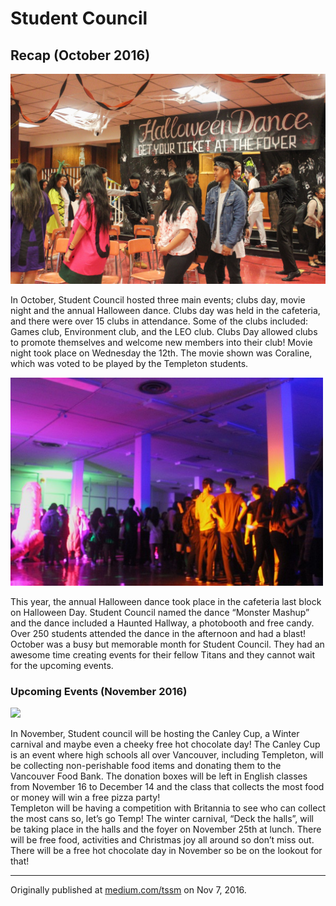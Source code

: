 # Student Council
##  Recap (October 2016)

![](assets/student-council-recap-201610-01.jpg)

<div class="clearfix">
<p class="firstBold"><span id="firstBold">In October, Student Council hosted three main</span> events; clubs day, movie night and the annual Halloween dance. Clubs day was held in the cafeteria, and there were over 15 clubs in attendance. Some of the clubs included: Games club, Environment club, and the LEO club. Clubs Day allowed clubs to promote themselves and welcome new members into their club! Movie night took place on Wednesday the 12th. The movie shown was Coraline, which was voted to be played by the Templeton students.
</p>
<div class="left column-image">
<img class="left" src="assets/student-council-recap-201610-02.jpg" width="500">
</div>
<div class="right column-content"><p>
This year, the annual Halloween dance took place in the cafeteria last block on Halloween Day. Student Council named the dance “Monster Mashup” and the dance included a Haunted Hallway, a photobooth and free candy. Over 250 students attended the dance in the afternoon and had a blast! October was a busy but memorable month for Student Council. They had an awesome time creating events for their fellow Titans and they cannot wait for the upcoming events.
</p>
</div>

### Upcoming Events (November 2016)

<div class="clearfix">
<div class="right column-image">
<img class="right" src="https://www.food-finders.org/wp-content/uploads/2013/10/DSC1309.jpg" width="500">
</div>
<div class="left column-content">
<p>
In November, Student council will be hosting the Canley Cup, a Winter carnival and maybe even a cheeky free hot chocolate day! The Canley Cup is an event where high schools all over Vancouver, including Templeton, will be collecting non-perishable food items and donating them to the Vancouver Food Bank. The donation boxes will be left in English classes from November 16 to December 14 and the class that collects the most food or money will win a free pizza party! 
<br />
Templeton will be having a competition with Britannia to see who can collect the most cans so, let’s go Temp! The winter carnival, “Deck the halls”, will be taking place in the halls and the foyer on November 25th at lunch. There will be free food, activities and Christmas joy all around so don’t miss out. There will be a free hot chocolate day in November so be on the lookout for that!
</p>
</div>

___

Originally published at [medium.com/tssm](https://medium.com/tssm/student-council-1c7509a45fff#.yggf0w41t) on Nov 7, 2016.
